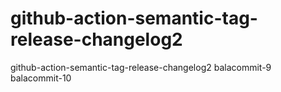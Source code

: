 # github-action-semantic-tag-release-changelog2
github-action-semantic-tag-release-changelog2
balacommit-9
balacommit-10
